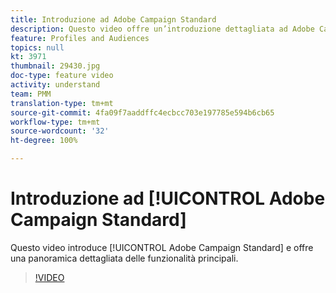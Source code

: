 ```yaml
---
title: Introduzione ad Adobe Campaign Standard
description: Questo video offre un’introduzione dettagliata ad Adobe Campaign Standard.
feature: Profiles and Audiences
topics: null
kt: 3971
thumbnail: 29430.jpg
doc-type: feature video
activity: understand
team: PMM
translation-type: tm+mt
source-git-commit: 4fa09f7aaddffc4ecbcc703e197785e594b6cb65
workflow-type: tm+mt
source-wordcount: '32'
ht-degree: 100%

---
```



# Introduzione ad [!UICONTROL Adobe Campaign Standard]

Questo video introduce [!UICONTROL Adobe Campaign Standard] e offre una panoramica dettagliata delle funzionalità principali.

>[!VIDEO](https://video.tv.adobe.com/v/29430?quality=12)
